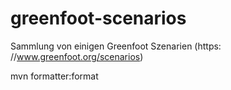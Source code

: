 # greenfoot-scenarios
Sammlung von einigen Greenfoot Szenarien (https:\
//www.greenfoot.org/scenarios)



mvn formatter:format
